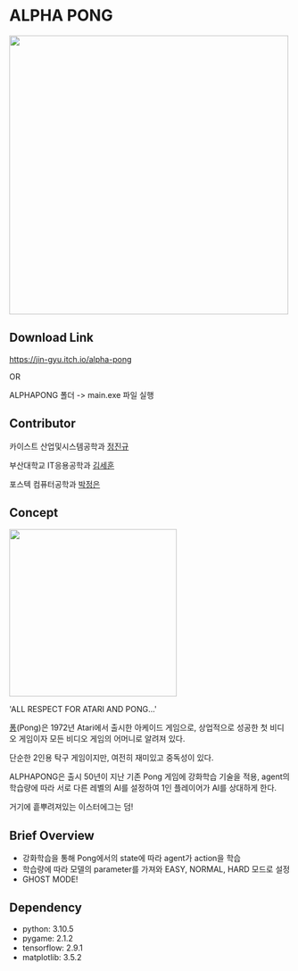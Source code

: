 # ALPHA PONG

<img src="https://user-images.githubusercontent.com/58676453/179725992-941d0319-8e8e-40cd-8798-ea6558f59df3.png" width="500"/>


## Download Link

https://jin-gyu.itch.io/alpha-pong

OR

ALPHAPONG 폴더 -> main.exe 파일 실행


## Contributor

카이스트 산업및시스템공학과 [정진규](https://github.com/jeongjingyu)

부산대학교 IT응용공학과 [김세훈](https://github.com/ki-met-hoon)

포스텍 컴퓨터공학과 [박정은](http://github.com/jjungnii)



## Concept

<img src="https://user-images.githubusercontent.com/58676453/179738909-03c75f0d-fab3-470e-96b8-c90937ef77aa.png" width="300"/>


'ALL RESPECT FOR ATARI AND PONG...'

[퐁](https://namu.wiki/w/%ED%90%81)(Pong)은 1972년 Atari에서 출시한 아케이드 게임으로, 상업적으로 성공한 첫 비디오 게임이자 모든 비디오 게임의 어머니로 알려져 있다.

단순한 2인용 탁구 게임이지만, 여전히 재미있고 중독성이 있다.

ALPHAPONG은 출시 50년이 지난 기존 Pong 게임에 강화학습 기술을 적용, agent의 학습량에 따라 서로 다른 레벨의 AI를 설정하여 1인 플레이어가 AI를 상대하게 한다.

거기에 흩뿌려져있는 이스터에그는 덤!


## Brief Overview

- 강화학습을 통해 Pong에서의 state에 따라 agent가 action을 학습
- 학습량에 따라 모델의 parameter를 가져와 EASY, NORMAL, HARD 모드로 설정
- GHOST MODE!


## Dependency

- python: 3.10.5
- pygame: 2.1.2
- tensorflow: 2.9.1
- matplotlib: 3.5.2
